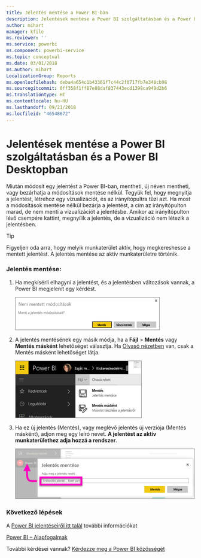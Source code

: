 ```yaml
---
title: Jelentés mentése a Power BI-ban
description: Jelentések mentése a Power BI szolgáltatásban és a Power BI Desktopban
author: mihart
manager: kfile
ms.reviewer: ''
ms.service: powerbi
ms.component: powerbi-service
ms.topic: conceptual
ms.date: 03/01/2018
ms.author: mihart
LocalizationGroup: Reports
ms.openlocfilehash: deba4a654c1b43361f7c44c2f0717fb7e348cb98
ms.sourcegitcommit: 0ff358f1ff87e88daf837443ecd1398ca949d2b6
ms.translationtype: HT
ms.contentlocale: hu-HU
ms.lasthandoff: 09/21/2018
ms.locfileid: "46548672"
---
```

# <a name="save-a-report-in-power-bi-service-and-power-bi-desktop"></a>Jelentések mentése a Power BI szolgáltatásban és a Power BI Desktopban
Miután módosít egy jelentést a Power BI-ban, mentheti, új néven mentheti, vagy bezárhatja a módosítások mentése nélkül. Tegyük fel, hogy megnyitja a jelentést, létrehoz egy vizualizációt, és az irányítópultra tűzi azt. Ha most a módosítások mentése nélkül bezárja a jelentést, a cím az irányítópulton marad, de nem menti a vizualizációt a jelentésbe. Amikor az irányítópulton lévő csempére kattint, megnyílik a jelentés, de a vizualizáció nem létezik a jelentésben.

> [!TIP]
> Figyeljen oda arra, hogy melyik munkaterület aktív, hogy megkereshesse a mentett jelentést. A jelentés mentése az aktív munkaterületre történik.
> 
> 

### <a name="to-save-a-report"></a>Jelentés mentése:
1. Ha megkísérli elhagyni a jelentést, és a jelentésben változások vannak, a Power BI megjelenít egy kérdést.
   
   ![Módosítások mentése](media/service-report-save/power-bi-unsaved.png)
2. A jelentés mentésének egy másik módja, ha a **Fájl** \> **Mentés** vagy **Mentés másként** lehetőséget választja. Ha [Olvasó nézetben](consumer/end-user-reading-view.md) van, csak a Mentés másként lehetőséget látja. 
   
   ![Jelentés mentése](media/service-report-save/power-bi-save-new.png)
3. Ha ez új jelentés (Mentés), vagy meglévő jelentés új verziója (Mentés másként), adjon meg egy leíró nevet.  **A jelentést az aktív munkaterülethez adja hozzá a rendszer**.
   
    ![jelentés elnevezése](media/service-report-save/power-bi-save-dialog.png)

### <a name="next-steps"></a>Következő lépések
A [Power BI jelentéseiről itt talál](consumer/end-user-reports.md) további információkat

[Power BI – Alapfogalmak](consumer/end-user-basic-concepts.md)

További kérdései vannak? [Kérdezze meg a Power BI közösségét](http://community.powerbi.com/)

